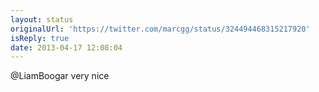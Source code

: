 ```yaml
---
layout: status
originalUrl: 'https://twitter.com/marcgg/status/324494468315217920'
isReply: true
date: 2013-04-17 12:08:04
---
```


@LiamBoogar very nice
